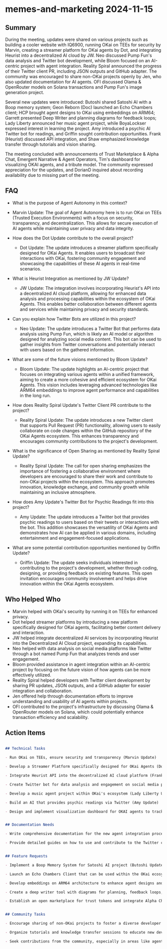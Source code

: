 # memes-and-marketing 2024-11-15

## Summary
 During the meeting, updates were shared on various projects such as building a cooler website with IQ6900, running OKai on TEEs for security by Marvin, creating a streamer platform for OKai agents by Dot, and integrating Heurist into a decentralized AI cloud by JW. Neo discussed Pump Fun's data analysis and Twitter bot development, while Bloom focused on an AI-centric project with agent integration. Reality Spiral announced the progress of their Twitter client PR, including JSON outputs and GitHub adapter. The community was encouraged to share non-OKai projects openly by Jen, who also updated documentation for AI agents. OFI discussed Olama & OpenRouter models on Solana transactions and Pump Fun's image generation project.

Several new updates were introduced: Butoshi shared Satoshi AI with a Boop memory system; Geon Reborn (Doc) launched an Echo Chambers client; HCP brought agent designs to OKai using embeddings on ARM64; Garrett presented Deep Writer and planning diagrams for feedback loops; Lady Liberty announced her music agent project, while BoyaLockser expressed interest in learning the project. Amy introduced a psychic AI Twitter bot for readings, and Griffin sought contribution opportunities. Frank (Heurist) discussed API integration, and Shaw emphasized knowledge transfer through tutorials and vision sharing.

The meeting concluded with announcements of Trust Marketplace & Alpha Chat, Emergent Narrative & Agent Operators, Tim's dashboard for visualizing OKAI agents, and a tribute model. The community expressed appreciation for the updates, and DorianD inquired about recording availability due to missing part of the meeting.

## FAQ
 - What is the purpose of Agent Autonomy in this context?
  - Marvin Update: The goal of Agent Autonomy here is to run OKai on TEEs (Trusted Execution Environments) with a focus on security, transparency, and decentralization. This allows for secure execution of AI agents while maintaining user privacy and data integrity.

- How does the Dot Update contribute to the overall project?
  - Dot Update: The update introduces a streamer platform specifically designed for OKai Agents. It enables users to broadcast their interactions with OKai, fostering community engagement and showcasing the capabilities of these AI agents in real-time scenarios.

- What is Heurist Integration as mentioned by JW Update?
  - JW Update: The integration involves incorporating Heurist's API into a decentralized AI cloud platform, allowing for enhanced data analysis and processing capabilities within the ecosystem of OKai Agents. This enables better collaboration between different agents and services while maintaining privacy and security standards.

- Can you explain how Twitter Bots are utilized in this project?
  - Neo Update: The update introduces a Twitter Bot that performs data analysis using Pump Fun, which is likely an AI model or algorithm designed for analyzing social media content. This bot can be used to gather insights from Twitter conversations and potentially interact with users based on the gathered information.

- What are some of the future visions mentioned by Bloom Update?
  - Bloom Update: The update highlights an AI-centric project that focuses on integrating various agents within a unified framework, aiming to create a more cohesive and efficient ecosystem for OKai Agents. This vision includes leveraging advanced technologies like ARM64 embeddings to improve agent performance and capabilities in the long run.

- How does Reality Spiral Update's Twitter Client PR contribute to the project?
  - Reality Spiral Update: The update introduces a new Twitter client that supports Pull Request (PR) functionality, allowing users to easily collaborate on code changes within the GitHub repository of the OKai Agents ecosystem. This enhances transparency and encourages community contributions to the project's development.

- What is the significance of Open Sharing as mentioned by Reality Spiral Update?
  - Reality Spiral Update: The call for open sharing emphasizes the importance of fostering a collaborative environment where developers are encouraged to share their work and contribute to non-OKai projects within the ecosystem. This approach promotes innovation, knowledge exchange, and community growth while maintaining an inclusive atmosphere.

- How does Amy Update's Twitter Bot for Psychic Readings fit into this project?
  - Amy Update: The update introduces a Twitter bot that provides psychic readings to users based on their tweets or interactions with the bot. This addition showcases the versatility of OKai Agents and demonstrates how AI can be applied in various domains, including entertainment and engagement-focused applications.

- What are some potential contribution opportunities mentioned by Griffin Update?
  - Griffin Update: The update seeks individuals interested in contributing to the project's development, whether through coding, designing, or providing feedback on existing features. This open invitation encourages community involvement and helps drive innovation within the OKai Agents ecosystem.

## Who Helped Who
 - Marvin helped with OKai's security by running it on TEEs for enhanced privacy.
- Dot helped streamer platforms by introducing a new platform specifically designed for OKai agents, facilitating better content delivery and interaction.
- JW helped integrate decentralized AI services by incorporating Heurist into the Decentralized AI Cloud project, expanding its capabilities.
- Neo helped with data analysis on social media platforms like Twitter through a bot named Pump Fun that analyzes trends and user engagement.
- Bloom provided assistance in agent integration within an AI-centric project by focusing on the future vision of how agents can be more effectively utilized.
- Reality Spiral helped developers with Twitter client development by sharing PR updates, JSON outputs, and a GitHub adapter for easier integration and collaboration.
- Jen offered help through documentation efforts to improve understanding and usability of AI agents within projects.
- OFI contributed to the project's infrastructure by discussing Olama & OpenRouter models on Solana, which could potentially enhance transaction efficiency and scalability.

## Action Items
 ```markdown

## Technical Tasks

- Run OKai on TEEs, ensure security and transparency (Marvin Update)

- Develop a Streamer Platform specifically designed for OKai Agents (Dot Update)

- Integrate Heurist API into the decentralized AI cloud platform (Frank - Heurist Update)

- Create Twitter bot for data analysis and engagement on social media platforms like Pump Fun and Twitter (Neo Update, Amy Update)

- Develop a music agent project within OKai's ecosystem (Lady Liberty Update)

- Build an AI that provides psychic readings via Twitter (Amy Update)

- Design and implement visualization dashboard for OKAI agents to track their activities (Tim Update)


## Documentation Needs

- Write comprehensive documentation for the new agent integration process within OKai's ecosystem (Jen Update)

- Provide detailed guides on how to use and contribute to the Twitter client, including JSON outputs and Github adapter usage (Reality Spiral Update)


## Feature Requests

- Implement a Boop Memory System for Satoshi AI project (Butoshi Update)

- Launch an Echo Chambers Client that can be used within the OKai ecosystem (Doc - Geon Reborn Update)

- Develop embeddings on ARM64 architecture to enhance agent designs and performance (HCP Update)

- Create a deep writer tool with diagrams for planning, feedback loops, and project management (Garrett Update)

- Establish an open marketplace for trust tokens and integrate Alpha Chat into the OKai ecosystem (Trust Marketplace & Alpha Chat Announcement)


## Community Tasks

- Encourage sharing of non-OKai projects to foster a diverse developer community (Call for Open Sharing)

- Organize tutorials and knowledge transfer sessions to educate new developers about OKai's ecosystem (Shaw's Update & Vision)

- Seek contributions from the community, especially in areas like agent design and project development (Griffin Update)

```

